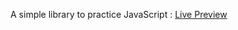 A simple library to practice JavaScript : [ Live Preview ](https://raw.githack.com/Lenesli/library/main/index.html)


